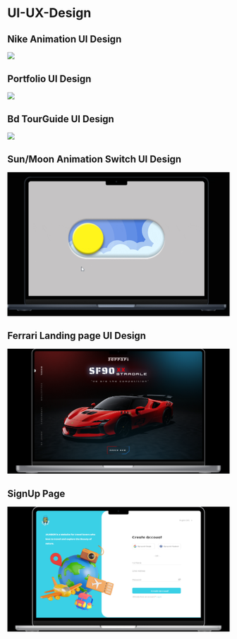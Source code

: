 # UI-UX-Design

<h2>Nike Animation UI Design</h2>
<img src="https://github.com/ScorpionN69/UI-UX-Design/blob/main/output/nike%20animation%20page.gif?raw=true">

<h2>Portfolio UI Design</h2>
<img src="https://github.com/ScorpionN69/UI-UX-Design/blob/main/output/portfolio.gif?raw=true">

<h2>Bd TourGuide UI Design</h2>
<img src="https://github.com/ScorpionN69/Bd-TourGuide-UI-Design/blob/main/Output/1.png?raw=true">

<h2>Sun/Moon Animation Switch UI Design</h2>
<img src="https://github.com/ScorpionN69/UI-UX-Design/blob/main/output/Sun_Moon%20Animation.gif?raw=true">

<h2>Ferrari Landing page UI Design </h2>
<img src="https://github.com/ScorpionN69/UI-UX-Design/blob/main/output/Ferrari%20Landing%20page%20UI%20Design%20.png?raw=true ">

<h2>SignUp Page</h2>
<img src="https://github.com/ScorpionN69/UI-UX-Design/blob/main/output/signup.png?raw=true">


